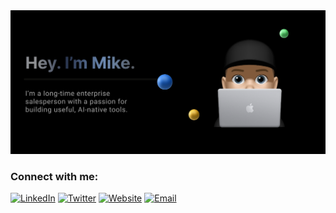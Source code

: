 <div align="center">
  <img src="harehimself.png" alt="HareHimself Profile"/>
</div>

### Connect with me:
[![LinkedIn](https://img.shields.io/badge/LinkedIn-0077B5?style=for-the-badge&logo=linkedin&logoColor=white)](https://linkedin.com/in/mike-hare)
[![Twitter](https://img.shields.io/badge/Twitter-1DA1F2?style=for-the-badge&logo=twitter&logoColor=white)](https://twitter.com/harehimself)
[![Website](https://img.shields.io/badge/mikehare.io-4285F4?style=for-the-badge&logo=google-chrome&logoColor=white)](https://mikehare.io)
[![Email](https://img.shields.io/badge/Email-D14836?style=for-the-badge&logo=gmail&logoColor=white)](mailto:mike@mikehare.io)
<!--
**harehimself/harehimself** is a ✨ _special_ ✨ repository because its `README.md` (this file) appears on your GitHub profile.

Here are some ideas to get you started:

- 🔭 I’m currently working on ...
- 🌱 I’m currently learning ...
- 👯 I’m looking to collaborate on ...
- 🤔 I’m looking for help with ...
- 💬 Ask me about ...
- 📫 How to reach me: ...
- 😄 Pronouns: ...
- ⚡ Fun fact: ...
-->
